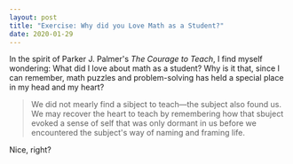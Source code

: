 ```yaml
---
layout: post
title: "Exercise: Why did you Love Math as a Student?"
date: 2020-01-29
---
```


In the spirit of Parker J. Palmer's *The Courage to Teach*, I find myself wondering: What did I love about math as a student? Why is it that, since I can remember, math puzzles and problem-solving has held a special place in my head and my heart? 

> We did not mearly find a sibject to teach—the subject also found us. We may recover the heart to teach by remembering how that sbuject evoked a sense of self that was only dormant in us before we encountered the subject's way of naming and framing life.

Nice, right?